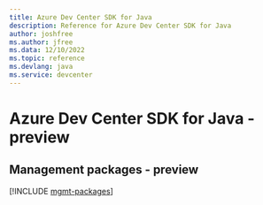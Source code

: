 ```yaml
---
title: Azure Dev Center SDK for Java
description: Reference for Azure Dev Center SDK for Java
author: joshfree
ms.author: jfree
ms.data: 12/10/2022
ms.topic: reference
ms.devlang: java
ms.service: devcenter
---
```

# Azure Dev Center SDK for Java - preview

## Management packages - preview
[!INCLUDE [mgmt-packages](dev-center-mgmt-index.md)]